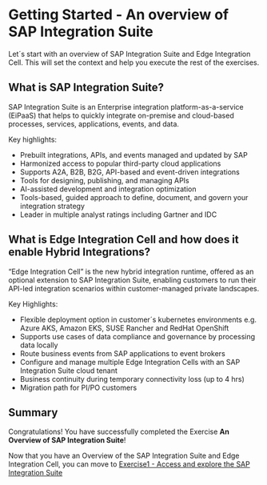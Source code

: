 # Getting Started - An overview of SAP Integration Suite

Let´s start with an overview of SAP Integration Suite and Edge Integration Cell. This will set the context and help you execute the rest of the exercises.

## What is SAP Integration Suite?

SAP Integration Suite is an Enterprise integration platform-as-a-service (EiPaaS) that helps to quickly integrate on-premise and cloud-based processes, services, applications, events, and data. 

Key highlights:

- Prebuilt integrations, APIs, and events managed and updated by SAP
- Harmonized access to popular third-party cloud applications
- Supports A2A, B2B, B2G, API-based and event-driven integrations
- Tools for designing, publishing, and managing APIs
- AI-assisted development and integration optimization
- Tools-based, guided approach to define, document, and govern your integration strategy
- Leader in multiple analyst ratings including Gartner and IDC


## What is Edge Integration Cell and how does it enable Hybrid Integrations?

“Edge Integration Cell” is the new hybrid integration runtime, offered as an optional extension to SAP Integration Suite, enabling customers to run their API-led integration scenarios within customer-managed private landscapes.

Key Highlights:

- Flexible deployment option in customer´s kubernetes environments e.g. Azure AKS, Amazon EKS, SUSE Rancher and RedHat OpenShift
- Supports use cases of data compliance and governance by processing data locally
- Route business events from SAP applications to event brokers
- Configure and manage multiple Edge Integration Cells with an SAP Integration Suite cloud tenant
- Business continuity during temporary connectivity loss (up to 4 hrs)
- Migration path for PI/PO customers

## Summary

Congratulations! You have successfully completed the Exercise **An Overview of SAP Integration Suite**!

Now that you have an Overview of the SAP Integration Suite and Edge Integration Cell, you can move to [Exercise1 - Access and explore the SAP Integration Suite](../ex1/README.md)
